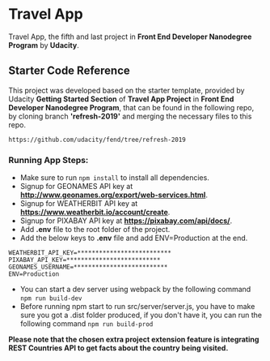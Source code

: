 # Travel App
Travel App, the fifth and last project in **Front End Developer Nanodegree Program** by **Udacity**.


## Starter Code Reference

This project was developed based on the starter template, provided by Udacity **Getting Started Section** of **Travel App Project** in **Front End Developer Nanodegree Program**, that can be found in the following repo, by cloning branch **'refresh-2019'** and merging the necessary files to this repo.

```
https://github.com/udacity/fend/tree/refresh-2019
```

### Running App Steps:

* Make sure to run `npm install` to install all dependencies.
* Signup for GEONAMES API key at **http://www.geonames.org/export/web-services.html**.
* Signup for WEATHERBIT API key at **https://www.weatherbit.io/account/create**.
* Signup for PIXABAY API key at **https://pixabay.com/api/docs/**.
* Add **.env** file to the root folder of the project.
* Add the below keys to **.env** file and add ENV=Production at the end.
```
WEATHERBIT_API_KEY=**************************
PIXABAY_API_KEY=**************************
GEONAMES_USERNAME=**************************
ENV=Production
```
* You can start a dev server using webpack by the following command
`npm run build-dev`
* Before running npm start to run src/server/server.js, you have to make sure you got a .dist folder produced, if you don't have it, you can run the following command
`npm run build-prod`

**Please note that the chosen extra project extension feature is integrating REST Countries API to get facts about the country being visited.**